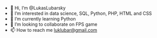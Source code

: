 - 👋 Hi, I’m @LukasLubarsky
- 👀 I’m interested in data science, SQL, Python, PHP, HTML and CSS
- 🌱 I’m currently learning Python
- 💞️ I’m looking to collaborate on FPS game
- 📫 How to reach me luklubar@gmail.com

<!---
LukasLubarsky/LukasLubarsky is a ✨ special ✨ repository because its `README.md` (this file) appears on your GitHub profile.
You can click the Preview link to take a look at your changes.
--->
